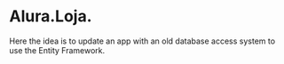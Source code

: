 # Alura.Loja. 

Here the idea is to update an app with an old database access system to use the Entity Framework.

